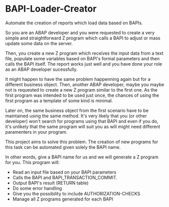 BAPI-Loader-Creator
===================

Automate the creation of reports which load data based on BAPIs.


So you are an ABAP developer and you were requested to create a very simple and straightforward Z program which calls a BAPI to adjust or mass update some data on the server.

Then, you create a new Z program which receives the input data from a text file, populate some variables based on BAPI's formal parameters and then calls the BAPI itself.
The report works just well and you have done your role as an ABAP developer sucessfully.

It might happen to have the same problem happenning again but for a different business object. Then, another ABAP developer, maybe you maybe not is requested to create a new Z program similar to the first one. As the first program was intended to be used just once, the chances of using the first program as a template of some kind is minimal.

Later on, the same business object from the first scenario have to be maintained using the same method. It's very likely that you (or other developer) won't search for programs using that BAPI and even if you do, it's unlikely that the same program will suit you as will might need different paramenters in your program.

This project aims to solve this problem. The creation of new programs for this task can be automated given solely the BAPI name.

In other words, give a BAPI name for us and we will generate a Z program for you. This program will:
- Read an input file based on your BAPI parameters
- Calls the BAPI and BAPI_TRANSACTION_COMMIT.
- Output BAPI's result (RETURN table)
- Do some error handling
- Give you the possibility to include AUTHORIZATION-CHECKS
- Manage all Z programs generated for each BAPI
